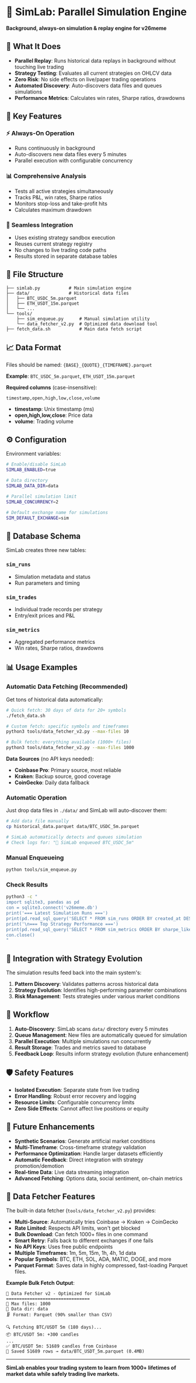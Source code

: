 # 🧪 SimLab: Parallel Simulation Engine

**Background, always-on simulation & replay engine for v26meme**

## 🎯 What It Does

- **Parallel Replay**: Runs historical data replays in background without touching live trading
- **Strategy Testing**: Evaluates all current strategies on OHLCV data
- **Zero Risk**: No side effects on live/paper trading operations
- **Automated Discovery**: Auto-discovers data files and queues simulations
- **Performance Metrics**: Calculates win rates, Sharpe ratios, drawdowns

## 🚀 Key Features

### ⚡ **Always-On Operation**
- Runs continuously in background
- Auto-discovers new data files every 5 minutes
- Parallel execution with configurable concurrency

### 📊 **Comprehensive Analysis**
- Tests all active strategies simultaneously
- Tracks P&L, win rates, Sharpe ratios
- Monitors stop-loss and take-profit hits
- Calculates maximum drawdown

### 🔌 **Seamless Integration**
- Uses existing strategy sandbox execution
- Reuses current strategy registry
- No changes to live trading code paths
- Results stored in separate database tables

## 📁 File Structure

```
├── simlab.py           # Main simulation engine
├── data/               # Historical data files
│   ├── BTC_USDC_5m.parquet
│   ├── ETH_USDT_15m.parquet
│   └── ...
└── tools/
    ├── sim_enqueue.py      # Manual simulation utility
    └── data_fetcher_v2.py  # Optimized data download tool
├── fetch_data.sh           # Main data fetch script
```

## 📈 Data Format

Files should be named: `{BASE}_{QUOTE}_{TIMEFRAME}.parquet`

**Example**: `BTC_USDC_5m.parquet`, `ETH_USDT_15m.parquet`

**Required columns** (case-insensitive):
```csv
timestamp,open,high,low,close,volume
```

- **timestamp**: Unix timestamp (ms)
- **open,high,low,close**: Price data
- **volume**: Trading volume

## ⚙️ Configuration

Environment variables:

```bash
# Enable/disable SimLab
SIMLAB_ENABLED=true

# Data directory
SIMLAB_DATA_DIR=data

# Parallel simulation limit
SIMLAB_CONCURRENCY=2

# Default exchange name for simulations
SIM_DEFAULT_EXCHANGE=sim
```

## 🔧 Database Schema

SimLab creates three new tables:

### `sim_runs`
- Simulation metadata and status
- Run parameters and timing

### `sim_trades`
- Individual trade records per strategy
- Entry/exit prices and P&L

### `sim_metrics`
- Aggregated performance metrics
- Win rates, Sharpe ratios, drawdowns

## 📊 Usage Examples

### Automatic Data Fetching (Recommended)
Get tons of historical data automatically:

```bash
# Quick fetch: 30 days of data for 20+ symbols
./fetch_data.sh

# Custom fetch: specific symbols and timeframes
python3 tools/data_fetcher_v2.py --max-files 10

# Bulk fetch: everything available (1000+ files)
python3 tools/data_fetcher_v2.py --max-files 1000
```

**Data Sources** (no API keys needed):
- **Coinbase Pro**: Primary source, most reliable
- **Kraken**: Backup source, good coverage  
- **CoinGecko**: Daily data fallback

### Automatic Operation
Just drop data files in `./data/` and SimLab will auto-discover them:

```bash
# Add data file manually
cp historical_data.parquet data/BTC_USDC_5m.parquet

# SimLab automatically detects and queues simulation
# Check logs for: "🧪 SimLab enqueued BTC_USDC_5m"
```

### Manual Enqueueing
```bash
python tools/sim_enqueue.py
```

### Check Results
```bash
python3 -c "
import sqlite3, pandas as pd
con = sqlite3.connect('v26meme.db')
print('=== Latest Simulation Runs ===')
print(pd.read_sql_query('SELECT * FROM sim_runs ORDER BY created_at DESC LIMIT 5', con))
print('\n=== Top Strategy Performance ===')
print(pd.read_sql_query('SELECT * FROM sim_metrics ORDER BY sharpe_like DESC LIMIT 5', con))
con.close()
"
```

## 🎯 Integration with Strategy Evolution

The simulation results feed back into the main system's:

1. **Pattern Discovery**: Validates patterns across historical data
2. **Strategy Evolution**: Identifies high-performing parameter combinations
3. **Risk Management**: Tests strategies under various market conditions

## 🔄 Workflow

1. **Auto-Discovery**: SimLab scans `data/` directory every 5 minutes
2. **Queue Management**: New files are automatically queued for simulation
3. **Parallel Execution**: Multiple simulations run concurrently
4. **Result Storage**: Trades and metrics saved to database
5. **Feedback Loop**: Results inform strategy evolution (future enhancement)

## 🛡️ Safety Features

- **Isolated Execution**: Separate state from live trading
- **Error Handling**: Robust error recovery and logging
- **Resource Limits**: Configurable concurrency limits
- **Zero Side Effects**: Cannot affect live positions or equity

## 🚀 Future Enhancements

- **Synthetic Scenarios**: Generate artificial market conditions
- **Multi-Timeframe**: Cross-timeframe strategy validation
- **Performance Optimization**: Handle larger datasets efficiently
- **Automatic Feedback**: Direct integration with strategy promotion/demotion
- **Real-time Data**: Live data streaming integration
- **Advanced Fetching**: Options data, social sentiment, on-chain metrics

## 🔧 Data Fetcher Features

The built-in data fetcher (`tools/data_fetcher_v2.py`) provides:

- **Multi-Source**: Automatically tries Coinbase → Kraken → CoinGecko
- **Rate Limited**: Respects API limits, won't get blocked
- **Bulk Download**: Can fetch 1000+ files in one command
- **Smart Retry**: Falls back to different exchanges if one fails
- **No API Keys**: Uses free public endpoints
- **Multiple Timeframes**: 1m, 5m, 15m, 1h, 4h, 1d data
- **Popular Symbols**: BTC, ETH, SOL, ADA, MATIC, DOGE, and more
- **Parquet Format**: Saves data in highly compressed, fast-loading Parquet files.

**Example Bulk Fetch Output**:
```
🚀 Data Fetcher v2 - Optimized for SimLab
================================
💾 Max files: 1000
📂 Data dir: data
🗜️ Format: Parquet (90% smaller than CSV)

🔍 Fetching BTC/USDT 5m (180 days)...
📦 BTC/USDT 5m: +300 candles
...
✅ BTC/USDT 5m: 51689 candles from Coinbase
💾 Saved 51689 rows → data/BTC_USDT_5m.parquet (0.4MB)
```

---

**SimLab enables your trading system to learn from 1000+ lifetimes of market data while safely trading live markets.**
